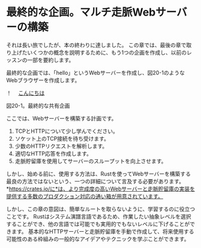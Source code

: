 # 最終的な企画。マルチ走脈Webサーバーの構築

それは長い旅でしたが、本の終わりに達しました。
この章では、最後の章で取り上げたいくつかの概念を説明するために、もう1つの企画を作成し、以前のレッスンの一部を要約します。

最終的な企画では、「hello」というWebサーバーを作成し、図20-1のようなWebブラウザーを作成します。

！　
[こんにちは](img/trpl20-01.png)

<span class="caption">図20-1。最終的な共有企画</span>

ここでは、Webサーバーを構築する計画です。

1. TCPとHTTPについて少し学んでください。
2. ソケット上のTCP接続を待ち受けます。
3. 少数のHTTPリクエストを解析します。
4. 適切なHTTP応答を作成します。
5. 走脈貯留庫を使用してサーバーのスループットを向上させます。

しかし、始める前に、使用する方法は、Rustを使ってWebサーバーを構築する最良の方法ではないという、一つの詳細について言及する必要があります。
*https://crates.io/に*は、より完成度の高いWebサーバーと走脈貯留庫の実装を提供する多数のプロダクション対応の通い箱が用意されています。

しかし、この章の意図は、簡単なルートを取らないように、学習するのに役立つことです。
Rustはシステム演譜言語であるため、作業したい抽象レベルを選択することができ、他の言語では可能でも実用的でもないレベルに下げることができます。
基本的なHTTPサーバーと走脈貯留庫を手動で作成して、将来使用する可能性のある枠組みの一般的なアイデアやテクニックを学ぶことができます。
